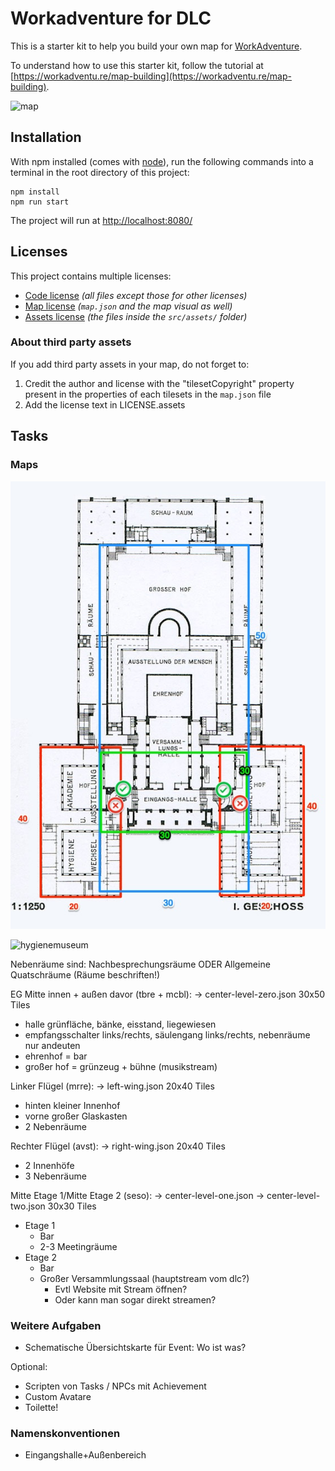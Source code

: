# Workadventure for DLC

This is a starter kit to help you build your own map for [WorkAdventure](https://workadventu.re).

To understand how to use this starter kit, follow the tutorial at [https://workadventu.re/map-building](https://workadventu.re/map-building).

![map](./map.png)

## Installation

With npm installed (comes with [node](https://nodejs.org/en/)), run the following commands into a terminal in the root directory of this project:

```shell
npm install
npm run start
```

The project will run at <http://localhost:8080/>

## Licenses

This project contains multiple licenses:

* [Code license](./LICENSE.code) *(all files except those for other licenses)*
* [Map license](./LICENSE.map) *(`map.json` and the map visual as well)*
* [Assets license](./LICENSE.assets) *(the files inside the `src/assets/` folder)*

### About third party assets

If you add third party assets in your map, do not forget to:

1. Credit the author and license with the "tilesetCopyright" property present in the properties of each tilesets in the `map.json` file
2. Add the license text in LICENSE.assets

## Tasks

### Maps

![hygienemuseum](./resources/grundriss-hygienemuseum.jpg)

![hygienemuseum](./resources/hm_screen.png)

Nebenräume sind: Nachbesprechungsräume ODER Allgemeine Quatschräume (Räume beschriften!)

EG Mitte innen + außen davor (tbre + mcbl):
-> center-level-zero.json
30x50 Tiles

* halle grünfläche, bänke, eisstand, liegewiesen
* empfangsschalter links/rechts, säulengang links/rechts, nebenräume nur andeuten
* ehrenhof = bar
* großer hof = grünzeug + bühne (musikstream)

Linker Flügel (mrre):
-> left-wing.json
20x40 Tiles

* hinten kleiner Innenhof
* vorne großer Glaskasten
* 2 Nebenräume

Rechter Flügel (avst):
-> right-wing.json
20x40 Tiles

* 2 Innenhöfe
* 3 Nebenräume

Mitte Etage 1/Mitte Etage 2 (seso):
-> center-level-one.json
-> center-level-two.json
30x30 Tiles

* Etage 1
  * Bar
  * 2-3 Meetingräume
* Etage 2
  * Bar
  * Großer Versammlungssaal (hauptstream vom dlc?)
    * Evtl Website mit Stream öffnen?
    * Oder kann man sogar direkt streamen?

### Weitere Aufgaben

* Schematische Übersichtskarte für Event: Wo ist was?

Optional:

* Scripten von Tasks / NPCs mit Achievement
* Custom Avatare
* Toilette!

### Namenskonventionen

* Eingangshalle+Außenbereich
